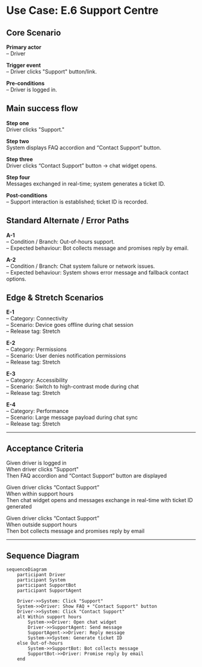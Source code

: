 # Use Case: E.6 Support Centre <MVP>

## Core Scenario

**Primary actor**  
– Driver

**Trigger event**  
– Driver clicks "Support" button/link.

**Pre-conditions**  
– Driver is logged in.

## Main success flow

**Step one**  
Driver clicks "Support."

**Step two**  
System displays FAQ accordion and “Contact Support” button.

**Step three**  
Driver clicks “Contact Support” button → chat widget opens.

**Step four**  
Messages exchanged in real-time; system generates a ticket ID.

**Post-conditions**  
– Support interaction is established; ticket ID is recorded.

## Standard Alternate / Error Paths

**A-1**  
– Condition / Branch: Out-of-hours support.  
– Expected behaviour: Bot collects message and promises reply by email.

**A-2**  
– Condition / Branch: Chat system failure or network issues.  
– Expected behaviour: System shows error message and fallback contact options.

## Edge & Stretch Scenarios

**E-1**  
– Category: Connectivity  
– Scenario: Device goes offline during chat session  
– Release tag: Stretch

**E-2**  
– Category: Permissions  
– Scenario: User denies notification permissions  
– Release tag: Stretch

**E-3**  
– Category: Accessibility  
– Scenario: Switch to high-contrast mode during chat  
– Release tag: Stretch

**E-4**  
– Category: Performance  
– Scenario: Large message payload during chat sync  
– Release tag: Stretch

---

## Acceptance Criteria

Given driver is logged in  
When driver clicks "Support"  
Then FAQ accordion and “Contact Support” button are displayed

Given driver clicks “Contact Support”  
When within support hours  
Then chat widget opens and messages exchange in real-time with ticket ID generated

Given driver clicks “Contact Support”  
When outside support hours  
Then bot collects message and promises reply by email

---

## Sequence Diagram

```mermaid
sequenceDiagram
    participant Driver
    participant System
    participant SupportBot
    participant SupportAgent

    Driver->>System: Click "Support"
    System->>Driver: Show FAQ + "Contact Support" button
    Driver->>System: Click "Contact Support"
    alt Within support hours
        System->>Driver: Open chat widget
        Driver->>SupportAgent: Send message
        SupportAgent->>Driver: Reply message
        System->>System: Generate ticket ID
    else Out-of-hours
        System->>SupportBot: Bot collects message
        SupportBot->>Driver: Promise reply by email
    end
